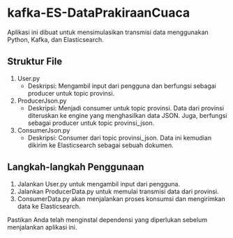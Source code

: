 # kafka-ES-DataPrakiraanCuaca

Aplikasi ini dibuat untuk mensimulasikan transmisi data menggunakan Python, Kafka, dan Elasticsearch.

## Struktur File

1. User.py
   - Deskripsi: Mengambil input dari pengguna dan berfungsi sebagai producer untuk topic provinsi.
2. ProducerJson.py
   - Deskripsi: Menjadi consumer untuk topic provinsi. Data dari provinsi diteruskan ke engine yang menghasilkan data JSON. Juga, berfungsi sebagai producer untuk topic provinsi_json.
3. ConsumerJson.py
   - Deskripsi: Consumer dari topic provinsi_json. Data ini kemudian dikirim ke Elasticsearch sebagai sebuah dokumen.

## Langkah-langkah Penggunaan

1. Jalankan User.py untuk mengambil input dari pengguna.
2. Jalankan ProducerData.py untuk memulai transmisi data dari provinsi.
3. ConsumerData.py akan menjalankan proses konsumsi dan mengirimkan data ke Elasticsearch.

Pastikan Anda telah menginstal dependensi yang diperlukan sebelum menjalankan aplikasi ini.
